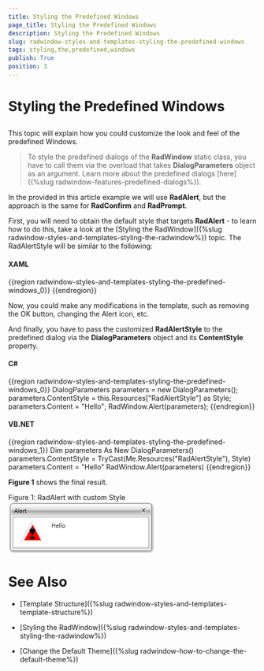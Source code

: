 ```yaml
---
title: Styling the Predefined Windows
page_title: Styling the Predefined Windows
description: Styling the Predefined Windows
slug: radwindow-styles-and-templates-styling-the-predefined-windows
tags: styling,the,predefined,windows
publish: True
position: 3
---
```


# Styling the Predefined Windows



## 

This topic will explain how you could customize the look and feel of the predefined Windows.

>To style the predefined dialogs of the __RadWindow__ static class, you have to call them via the overload that takes __DialogParameters__ object as an argument. Learn more about the predefined dialogs [here]({%slug radwindow-features-predefined-dialogs%}).

In the provided in this article example we will use __RadAlert__, but the approach is the same for __RadConfirm__ and __RadPrompt__.

First, you will need to obtain the default style that targets __RadAlert__ - to learn how to do this, take a look at the [Styling the RadWindow]({%slug radwindow-styles-and-templates-styling-the-radwindow%}) topic. The RadAlertStyle will be similar to the following:

#### __XAML__

{{region radwindow-styles-and-templates-styling-the-predefined-windows_0}}
	        <Style x:Key="RadAlertStyle" TargetType="telerik:RadAlert">
	            <Setter Property="IsTabStop" Value="False"/>
	            <Setter Property="MinWidth" Value="275"/>
	            <Setter Property="MaxWidth" Value="500"/>
	            <Setter Property="SnapsToDevicePixels" Value="True"/>
	            <Setter Property="Template">
	                <Setter.Value>
	                    <ControlTemplate TargetType="telerik:RadAlert">
	                    ...
	                    </ControlTemplate>
	                </Setter.Value>    
	            </Setter>
	        </Style>
	{{endregion}}



Now, you could make any modifications in the template, such as removing the OK button, changing the Alert icon, etc.

And finally, you have to pass the customized __RadAlertStyle__ to the predefined dialog via the __DialogParameters__ object and its __ContentStyle__ property.

#### __C#__

{{region radwindow-styles-and-templates-styling-the-predefined-windows_0}}
	DialogParameters parameters = new DialogParameters();
	parameters.ContentStyle = this.Resources["RadAlertStyle"] as Style;
	parameters.Content = "Hello";
	RadWindow.Alert(parameters);
	{{endregion}}



#### __VB.NET__

{{region radwindow-styles-and-templates-styling-the-predefined-windows_1}}
	Dim parameters As New DialogParameters()
	parameters.ContentStyle = TryCast(Me.Resources("RadAlertStyle"), Style)
	parameters.Content = "Hello"
	RadWindow.Alert(parameters)
	{{endregion}}



__Figure 1__ shows the final result.

Figure 1: RadAlert with custom Style![](images/RadWindow_Styles_and_Templates_Styling_the_Predefined_Windows_01.png)

# See Also

 * [Template Structure]({%slug radwindow-styles-and-templates-template-structure%})

 * [Styling the RadWindow]({%slug radwindow-styles-and-templates-styling-the-radwindow%})

 * [Change the Default Theme]({%slug radwindow-how-to-change-the-default-theme%})
